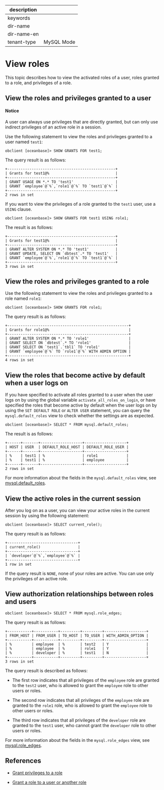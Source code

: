 | description ||
|---|---|
| keywords ||
| dir-name ||
| dir-name-en ||
| tenant-type | MySQL Mode |

# View roles

This topic describes how to view the activated roles of a user, roles granted to a role, and privileges of a role.

## View the roles and privileges granted to a user

<main id="notice" type='notice'>
<h4>Notice</h4>
<p>A user can always use privileges that are directly granted, but can only use indirect privileges of an active role in a session. </p>
</main>

Use the following statement to view the roles and privileges granted to a user named `test1`:

```shell
obclient [oceanbase]> SHOW GRANTS FOR test1;
```

The query result is as follows:

```shell
+-------------------------------------------------+
| Grants for test1@%                              |
+-------------------------------------------------+
| GRANT USAGE ON *.* TO 'test1'                   |
| GRANT `employee`@`%`,`role1`@`%` TO `test1`@`%` |
+-------------------------------------------------+
2 rows in set
```

If you want to view the privileges of a role granted to the `test1` user, use a `USING` clause.

```shell
obclient [oceanbase]> SHOW GRANTS FOR test1 USING role1;
```

The result is as follows:

```shell
+-------------------------------------------------+
| Grants for test1@%                              |
+-------------------------------------------------+
| GRANT ALTER SYSTEM ON *.* TO 'test1'            |
| GRANT UPDATE, SELECT ON `dbtest`.* TO 'test1'   |
| GRANT `employee`@`%`,`role1`@`%` TO `test1`@`%` |
+-------------------------------------------------+
3 rows in set
```

## View the roles and privileges granted to a role

Use the following statement to view the roles and privileges granted to a role named `role1`:

```shell
obclient [oceanbase]> SHOW GRANTS FOR role1;
```

The query result is as follows:

```shell
+-------------------------------------------------------+
| Grants for role1@%                                    |
+-------------------------------------------------------+
| GRANT ALTER SYSTEM ON *.* TO 'role1'                  |
| GRANT SELECT ON `dbtest`.* TO 'role1'                 |
| GRANT SELECT ON `test1`.`tbl1` TO 'role1'             |
| GRANT `employee`@`%` TO `role1`@`%` WITH ADMIN OPTION |
+-------------------------------------------------------+
4 rows in set
```

## View the roles that become active by default when a user logs on

If you have specified to activate all roles granted to a user when the user logs on by using the global variable `activate_all_roles_on_login`, or have specified the roles that become active by default when the user logs on by using the `SET DEFAULT ROLE` or `ALTER USER` statement, you can query the `mysql.default_roles` view to check whether the settings are as expected.

```shell
obclient [oceanbase]> SELECT * FROM mysql.default_roles;
```

The result is as follows:

```shell
+------+-------+-------------------+-------------------+
| HOST | USER  | DEFAULT_ROLE_HOST | DEFAULT_ROLE_USER |
+------+-------+-------------------+-------------------+
| %    | test1 | %                 | role1             |
| %    | test1 | %                 | employee          |
+------+-------+-------------------+-------------------+
2 rows in set
```

For more information about the fields in the `mysql.default_roles` view, see [mysql.default_roles](../../../../../../700.reference/700.system-views/400.system-view-of-mysql-mode/200.dictionary-view-of-mysql-mode/3250.mysql-default_roles-of-mysql-mode.md).

## View the active roles in the current session

After you log on as a user, you can view your active roles in the current session by using the following statement:

```shell
obclient [oceanbase]> SELECT current_role();
```

The query result is as follows:

```shell
+--------------------------------+
| current_role()                 |
+--------------------------------+
| `developer`@`%`,`employee`@`%` |
+--------------------------------+
1 row in set
```

If the query result is `NONE`, none of your roles are active. You can use only the privileges of an active role.

## View authorization relationships between roles and users

```shell
obclient [oceanbase]> SELECT * FROM mysql.role_edges;
```

The query result is as follows:

```shell
+-----------+-----------+---------+---------+-------------------+
| FROM_HOST | FROM_USER | TO_HOST | TO_USER | WITH_ADMIN_OPTION |
+-----------+-----------+---------+---------+-------------------+
| %         | employee  | %       | test2   | Y                 |
| %         | employee  | %       | role1   | Y                 |
| %         | developer | %       | test1   | N                 |
+-----------+-----------+---------+---------+-------------------+
3 rows in set
```

The query result is described as follows:

* The first row indicates that all privileges of the `employee` role are granted to the `test2` user, who is allowed to grant the `employee` role to other users or roles.

* The second row indicates that all privileges of the `employee` role are granted to the `role1` role, who is allowed to grant the `employee` role to other users or roles.

* The third row indicates that all privileges of the `developer` role are granted to the `test1` user, who cannot grant the `developer` role to other users or roles.

For more information about the fields in the `mysql.role_edges` view, see [mysql.role_edges](../../../../../../700.reference/700.system-views/400.system-view-of-mysql-mode/200.dictionary-view-of-mysql-mode/3790.mysql-role_edges-of-mysql-mode.md).

## References

* [Grant privileges to a role](300.grant-privileges-to-a-role-of-mysql-mode.md)

* [Grant a role to a user or another role](400.grant-a-role-to-a-role-or-user-of-mysql-mode.md)